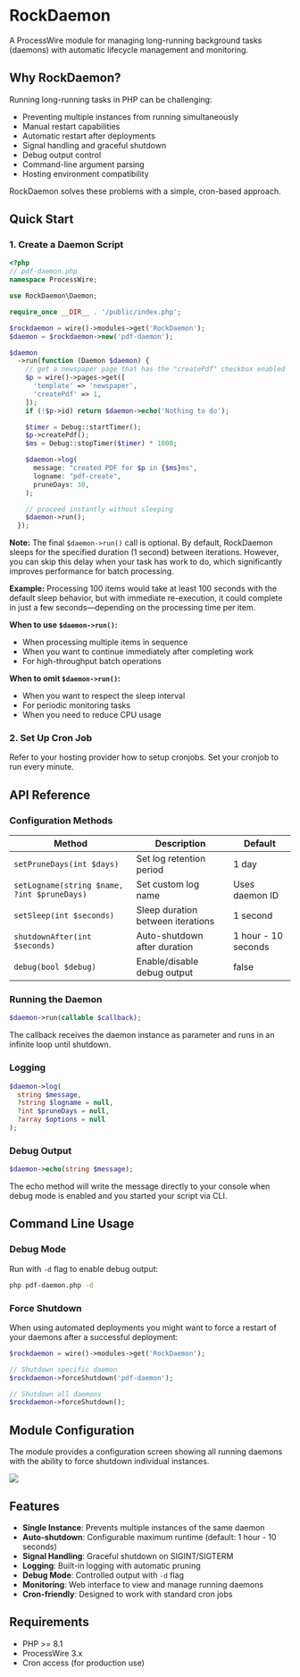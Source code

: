 # RockDaemon

A ProcessWire module for managing long-running background tasks (daemons) with automatic lifecycle management and monitoring.

## Why RockDaemon?

Running long-running tasks in PHP can be challenging:
- Preventing multiple instances from running simultaneously
- Manual restart capabilities
- Automatic restart after deployments
- Signal handling and graceful shutdown
- Debug output control
- Command-line argument parsing
- Hosting environment compatibility

RockDaemon solves these problems with a simple, cron-based approach.

## Quick Start

### 1. Create a Daemon Script

```php
<?php
// pdf-daemon.php
namespace ProcessWire;

use RockDaemon\Daemon;

require_once __DIR__ . '/public/index.php';

$rockdaemon = wire()->modules->get('RockDaemon');
$daemon = $rockdaemon->new('pdf-daemon');

$daemon
  ->run(function (Daemon $daemon) {
    // get a newspaper page that has the "createPdf" checkbox enabled
    $p = wire()->pages->get([
      'template' => 'newspaper',
      'createPdf' => 1,
    ]);
    if (!$p->id) return $daemon->echo('Nothing to do');

    $timer = Debug::startTimer();
    $p->createPdf();
    $ms = Debug::stopTimer($timer) * 1000;

    $daemon->log(
      message: "created PDF for $p in {$ms}ms",
      logname: "pdf-create",
      pruneDays: 30,
    );

    // proceed instantly without sleeping
    $daemon->run();
  });
```

**Note:** The final `$daemon->run()` call is optional. By default, RockDaemon sleeps for the specified duration (1 second) between iterations. However, you can skip this delay when your task has work to do, which significantly improves performance for batch processing.

**Example:** Processing 100 items would take at least 100 seconds with the default sleep behavior, but with immediate re-execution, it could complete in just a few seconds—depending on the processing time per item.

**When to use `$daemon->run()`:**
- When processing multiple items in sequence
- When you want to continue immediately after completing work
- For high-throughput batch operations

**When to omit `$daemon->run()`:**
- When you want to respect the sleep interval
- For periodic monitoring tasks
- When you need to reduce CPU usage

### 2. Set Up Cron Job

Refer to your hosting provider how to setup cronjobs. Set your cronjob to run every minute.

## API Reference

### Configuration Methods

| Method | Description | Default |
|--------|-------------|---------|
| `setPruneDays(int $days)` | Set log retention period | 1 day |
| `setLogname(string $name, ?int $pruneDays)` | Set custom log name | Uses daemon ID |
| `setSleep(int $seconds)` | Sleep duration between iterations | 1 second |
| `shutdownAfter(int $seconds)` | Auto-shutdown after duration | 1 hour - 10 seconds |
| `debug(bool $debug)` | Enable/disable debug output | false |

### Running the Daemon

```php
$daemon->run(callable $callback);
```

The callback receives the daemon instance as parameter and runs in an infinite loop until shutdown.

### Logging

```php
$daemon->log(
  string $message,
  ?string $logname = null,
  ?int $pruneDays = null,
  ?array $options = null
);
```

### Debug Output

```php
$daemon->echo(string $message);
```

The echo method will write the message directly to your console when debug mode is enabled and you started your script via CLI.

## Command Line Usage

### Debug Mode

Run with `-d` flag to enable debug output:

```bash
php pdf-daemon.php -d
```

### Force Shutdown

When using automated deployments you might want to force a restart of your daemons after a successful deployment:

```php
$rockdaemon = wire()->modules->get('RockDaemon');

// Shutdown specific daemon
$rockdaemon->forceShutdown('pdf-daemon');

// Shutdown all daemons
$rockdaemon->forceShutdown();
```

## Module Configuration

The module provides a configuration screen showing all running daemons with the ability to force shutdown individual instances.

<img src=https://i.imgur.com/wba7qIB.png class=blur>

## Features

- **Single Instance**: Prevents multiple instances of the same daemon
- **Auto-shutdown**: Configurable maximum runtime (default: 1 hour - 10 seconds)
- **Signal Handling**: Graceful shutdown on SIGINT/SIGTERM
- **Logging**: Built-in logging with automatic pruning
- **Debug Mode**: Controlled output with `-d` flag
- **Monitoring**: Web interface to view and manage running daemons
- **Cron-friendly**: Designed to work with standard cron jobs

## Requirements

- PHP >= 8.1
- ProcessWire 3.x
- Cron access (for production use)
